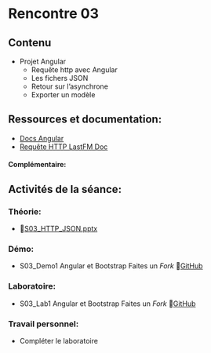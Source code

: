 # Rencontre 03

## Contenu
- Projet Angular
  - Requête http avec Angular
  - Les fichers JSON
  - Retour sur l’asynchrone
  - Exporter un modèle

## Ressources et documentation: 
- [Docs Angular](https://angular.io/docs)
- [Requête HTTP LastFM Doc](https://www.last.fm/fr/api/show/album.getInfo)
#### Complémentaire: 


## Activités de la séance: 
### Théorie:  
- 🔗[S03_HTTP_JSON.pptx](https://cegepedouardmontpetit-my.sharepoint.com/:p:/r/personal/valerie_turgeon_cegepmontpetit_ca/Documents/420_CW6_SITE/PowerPoints/S03_HTTP_JSON.pptx?d=w3123d62265c7441090da69217b4d0b17&csf=1&web=1&e=9jQ4UT)

### Démo:
- S03_Demo1 Angular et Bootstrap Faites un *Fork* 🔗[GitHub](https://github.com/ProgWebServicesFC/CW6_S03_Demo1)

### Laboratoire: 
- S03_Lab1 Angular et Bootstrap Faites un *Fork* 🔗[GitHub](https://github.com/ProgWebServicesFC/CW6_S03_Lab1)
 
### Travail personnel: 
- Compléter le laboratoire